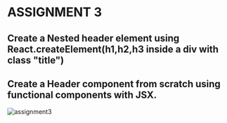 # ASSIGNMENT 3

## Create a Nested header element using React.createElement(h1,h2,h3 inside a div with class "title")
## Create a Header component from scratch using functional components with JSX.
![assignment3](https://user-images.githubusercontent.com/59887881/205709175-2cff83d8-0e43-46b7-9219-94279a0c0690.png)
